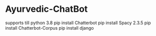 # Ayurvedic-ChatBot
supports till python 3.8
pip install Chatterbot
pip install Spacy 2.3.5
pip install Chatterbot-Corpus
pip install django
